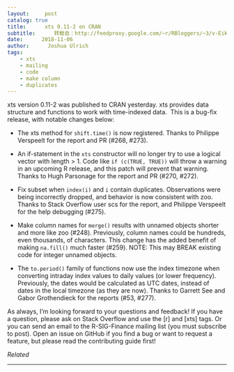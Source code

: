 ```yaml
---
layout:     post
catalog: true
title:      xts 0.11-2 on CRAN
subtitle:      转载自：http://feedproxy.google.com/~r/RBloggers/~3/v-Eikg39BLo/
date:      2018-11-06
author:      Joshua Ulrich
tags:
    - xts
    - mailing
    - code
    - make column
    - duplicates
---
```






xts version 0.11-2 was published to CRAN yesterday. xts provides data structure and functions to work with time-indexed data.  This is a bug-fix release, with notable changes below:

- The xts method for `shift.time()` is now registered. Thanks to Philippe Verspeelt for the report and PR (#268, #273). 

- An if-statement in the `xts` constructor will no longer try to use a logical vector with length > 1. Code like `if (c(TRUE, TRUE))` will throw a warning in an upcoming R release, and this patch will prevent that warning. Thanks to Hugh Parsonage for the report and PR (#270, #272). 

- Fix subset when `index(i)` and `i` contain duplicates. Observations were being incorrectly dropped, and behavior is now consistent with zoo. Thanks to Stack Overflow user scs for the report, and Philippe Verspeelt for the help debugging (#275). 

- Make column names for `merge()` results with unnamed objects shorter and more like zoo (#248). Previously, column names could be hundreds, even thousands, of characters. This change has the added benefit of making `na.fill()` much faster (#259). NOTE: This may BREAK existing code for integer unnamed objects. 

- The `to.period()` family of functions now use the index timezone when converting intraday index values to daily values (or lower frequency). Previously, the dates would be calculated as UTC dates, instead of dates in the local timezone (as they are now). Thanks to Garrett See and Gabor Grothendieck for the reports (#53, #277). 


As always, I’m looking forward to your questions and feedback! If you have a question, please ask on Stack Overflow and use the [r] and [xts] tags. Or you can send an email to the R-SIG-Finance mailing list (you must subscribe to post). Open an issue on GitHub if you find a bug or want to request a feature, but please read the contributing guide first!


*Related*








---
